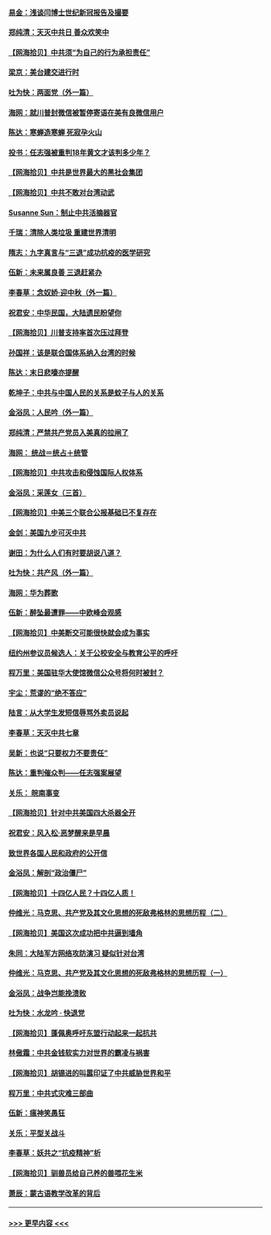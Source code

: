 #### [易金：浅谈闫博士世纪新冠报告及撮要](../pages/nsc993/n12426822.md?t=09241851) 
#### [郑纯清：天灭中共日 善众欢笑中](../pages/nsc993/n12426784.md?t=09241851) 
#### [【网海拾贝】中共须“为自己的行为承担责任”](../pages/nsc993/n12426067.md?t=09241851) 
#### [梁京：美台建交进行时](../pages/nsc993/n12424066.md?t=09241851) 
#### [吐为快：两面党（外一篇）](../pages/nsc993/n12424043.md?t=09241851) 
#### [海网：就川普封微信被暂停寄语在美有良微信用户](../pages/nsc993/n12424021.md?t=09241851) 
#### [陈达：寒蝉造寒蝉 死寂孕火山](../pages/nsc993/n12423958.md?t=09241851) 
#### [投书：任志强被重判18年黄文才该判多少年？](../pages/nsc993/n12423672.md?t=09241851) 
#### [【网海拾贝】中共是世界最大的黑社会集团](../pages/nsc993/n12423543.md?t=09241851) 
#### [【网海拾贝】中共不敢对台湾动武](../pages/nsc993/n12421418.md?t=09241851) 
#### [Susanne Sun：制止中共活摘器官](../pages/nsc993/n12419654.md?t=09241851) 
#### [千瑞：清除人类垃圾 重建世界清明](../pages/nsc993/n12419414.md?t=09241851) 
#### [隋志：九字真言与“三退”成功抗疫的医学研究](../pages/nsc993/n12419248.md?t=09241851) 
#### [伍新：未来属良善 三退赶紧办](../pages/nsc993/n12418496.md?t=09241851) 
#### [李春草：念奴娇·迎中秋（外一篇）](../pages/nsc993/n12418465.md?t=09241851) 
#### [祝君安：中华民国，大陆遗民盼望你](../pages/nsc993/n12418089.md?t=09241851) 
#### [【网海拾贝】川普支持率首次压过拜登](../pages/nsc993/n12418050.md?t=09241851) 
#### [孙国祥：该是联合国体系纳入台湾的时候](../pages/nsc993/n12417369.md?t=09241851) 
#### [陈达：末日悲嚎亦提醒](../pages/nsc993/n12416736.md?t=09241851) 
#### [乾坤子：中共与中国人民的关系是蚊子与人的关系](../pages/nsc993/n12416632.md?t=09241851) 
#### [金浴凤：人民吟（外一篇）](../pages/nsc993/n12416567.md?t=09241851) 
#### [郑纯清：严禁共产党员入美真的拉闸了](../pages/nsc993/n12416550.md?t=09241851) 
#### [海网： 统战＝统占＋统管](../pages/nsc993/n12416404.md?t=09241851) 
#### [【网海拾贝】中共攻击和侵蚀国际人权体系](../pages/nsc993/n12416250.md?t=09241851) 
#### [金浴凤：采莲女（三首）](../pages/nsc993/n12415517.md?t=09241851) 
#### [【网海拾贝】中美三个联合公报基础已不复存在](../pages/nsc993/n12415054.md?t=09241851) 
#### [金剑：美国九步可灭中共](../pages/nsc993/n12413183.md?t=09241851) 
#### [谢田：为什么人们有时要胡说八道？](../pages/nsc993/n12411861.md?t=09241851) 
#### [吐为快：共产风（外一篇）](../pages/nsc993/n12411761.md?t=09241851) 
#### [海网：华为葬歌](../pages/nsc993/n12410381.md?t=09241851) 
#### [伍新：醉坠最遭罪——中欧峰会观感](../pages/nsc993/n12410364.md?t=09241851) 
#### [【网海拾贝】中美断交可能很快就会成为事实](../pages/nsc993/n12409495.md?t=09241851) 
#### [纽约州参议员候选人：关于公校安全与教育公平的呼吁](../pages/nsc993/n12409228.md?t=09241851) 
#### [程万里：美国驻华大使馆微信公众号将何时被封？](../pages/nsc993/n12407397.md?t=09241851) 
#### [宇尘：荒谬的“绝不答应”](../pages/nsc993/n12407360.md?t=09241851) 
#### [陆言：从大学生发短信辱骂外卖员说起](../pages/nsc993/n12407285.md?t=09241851) 
#### [李春草：天灭中共七章](../pages/nsc993/n12406988.md?t=09241851) 
#### [吴新：也说“只要权力不要责任”](../pages/nsc993/n12406966.md?t=09241851) 
#### [陈达：重判催众判——任志强案展望](../pages/nsc993/n12404540.md?t=09241851) 
#### [关乐： 皖南事变](../pages/nsc993/n12404288.md?t=09241851) 
#### [【网海拾贝】针对中共美国四大杀器全开](../pages/nsc993/n12404172.md?t=09241851) 
#### [祝君安：风入松‧恶梦醒来是早晨](../pages/nsc993/n12401953.md?t=09241851) 
#### [致世界各国人民和政府的公开信](../pages/nsc993/n12401824.md?t=09241851) 
#### [金浴凤：解剖“政治僵尸”](../pages/nsc993/n12401808.md?t=09241851) 
#### [【网海拾贝】十四亿人民？十四亿人质！](../pages/nsc993/n12401708.md?t=09241851) 
#### [仲维光：马克思、共产党及其文化思想的死敌弗格林的思想历程（二）](../pages/nsc993/n12399107.md?t=09241851) 
#### [【网海拾贝】美国这次成功把中共逼到墙角](../pages/nsc993/n12400173.md?t=09241851) 
#### [朱同：大陆军方网络攻防演习 疑似针对台湾](../pages/nsc993/n12399868.md?t=09241851) 
#### [仲维光：马克思、共产党及其文化思想的死敌弗格林的思想历程（一）](../pages/nsc993/n12398341.md?t=09241851) 
#### [金浴凤：战争岂能挽溃败](../pages/nsc993/n12398855.md?t=09241851) 
#### [吐为快：水龙吟 · 快退党](../pages/nsc993/n12398849.md?t=09241851) 
#### [【网海拾贝】蓬佩奥呼吁东盟行动起来一起抗共](../pages/nsc993/n12398291.md?t=09241851) 
#### [林傲霜：中共金钱软实力对世界的霸凌与祸害](../pages/nsc993/n12397515.md?t=09241851) 
#### [【网海拾贝】胡锡进的叫嚣印证了中共威胁世界和平](../pages/nsc993/n12397455.md?t=09241851) 
#### [程万里：中共式灾难三部曲](../pages/nsc993/n12397106.md?t=09241851) 
#### [伍新：瘟神笑愚狂](../pages/nsc993/n12397052.md?t=09241851) 
#### [关乐：平型关战斗](../pages/nsc993/n12395387.md?t=09241851) 
#### [李春草：妖共之“抗疫精神”析](../pages/nsc993/n12395240.md?t=09241851) 
#### [【网海拾贝】驯兽员给自己养的兽喂花生米](../pages/nsc993/n12393919.md?t=09241851) 
#### [萧辰：蒙古语教学改革的背后](../pages/nsc993/n12393677.md?t=09241851) 

----
#### [ >>> 更早内容 <<< ](../indexes/nsc993-earlier.md)

